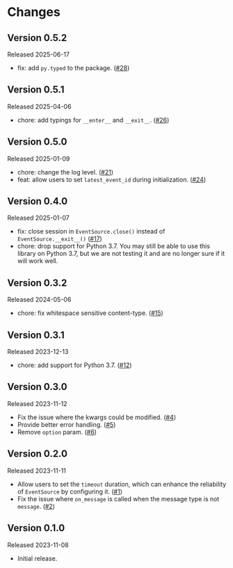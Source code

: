 # Changes

## Version 0.5.2

Released 2025-06-17

- fix: add `py.typed` to the package. ([#28](https://github.com/overcat/requests-sse/pull/28))

## Version 0.5.1

Released 2025-04-06

- chore: add typings for `__enter__` and `__exit__`. ([#26](https://github.com/overcat/requests-sse/pull/26))

## Version 0.5.0

Released 2025-01-09

- chore: change the log level. ([#21](https://github.com/overcat/requests-sse/pull/21))
- feat: allow users to set `latest_event_id` during initialization. ([#24](https://github.com/overcat/requests-sse/pull/24))

## Version 0.4.0

Released 2025-01-07

- fix: close session in `EventSource.close()` instead of `EventSource.__exit__()` ([#17](https://github.com/overcat/requests-sse/pull/17))
- chore: drop support for Python 3.7. You may still be able to use this library on Python 3.7, but we are not testing it and are no longer sure if it will work well.

## Version 0.3.2

Released 2024-05-06

- chore: fix whitespace sensitive content-type. ([#15](https://github.com/overcat/requests-sse/pull/15))

## Version 0.3.1

Released 2023-12-13

- chore: add support for Python 3.7. ([#12](https://github.com/overcat/requests-sse/pull/12))

## Version 0.3.0

Released 2023-11-12

- Fix the issue where the kwargs could be modified. ([#4](https://github.com/overcat/requests-sse/pull/4))
- Provide better error handling. ([#5](https://github.com/overcat/requests-sse/pull/5))
- Remove `option` param. ([#6](https://github.com/overcat/requests-sse/pull/6))

## Version 0.2.0

Released 2023-11-11

- Allow users to set the `timeout` duration, which can enhance the reliability of `EventSource` by configuring
  it. ([#1](https://github.com/overcat/requests-sse/pull/1))
- Fix the issue where `on_message` is called when the message type is
  not `message`. ([#2](https://github.com/overcat/requests-sse/pull/2))

## Version 0.1.0

Released 2023-11-08

- Initial release.
